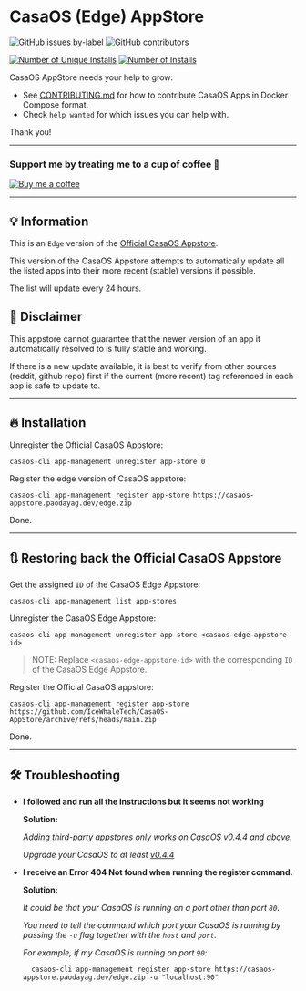 # CasaOS (Edge) AppStore

[![GitHub issues by-label](https://img.shields.io/github/issues/IceWhaleTech/CasaOS-AppStore/help%20wanted?label=help%20wanted&style=for-the-badge)](https://github.com/IceWhaleTech/CasaOS-AppStore/issues?q=is%3Aissue+is%3Aopen+label%3A%22help+wanted%22) [![GitHub contributors](https://img.shields.io/github/contributors/IceWhaleTech/CasaOS-AppStore?style=for-the-badge)](https://github.com/IceWhaleTech/CasaOS-AppStore/graphs/contributors)

[![Number of Unique Installs](https://visitly.paodayag.dev/edge.zip/badge?unique=1&label=Unique%20Installs)](https://visitly.paodayag.dev) [![Number of Installs](https://visitly.paodayag.dev/edge.zip/badge?label=Total%20Downloads)](https://visitly.paodayag.dev)

CasaOS AppStore needs your help to grow:

- See [CONTRIBUTING.md](https://github.com/IceWhaleTech/CasaOS-AppStore/blob/main/CONTRIBUTING.md) for how to contribute CasaOS Apps in Docker Compose format.
- Check `help wanted` for which issues you can help with.

Thank you!

---

### Support me by treating me to a cup of coffee 🥰

[![Buy me a coffee](https://raw.githubusercontent.com/WisdomSky/CasaOS-Coolstore/main/buy-me-a-coffee.png)](https://www.buymeacoffee.com/wisdomsky)


---
## 💡 Information

This is an `Edge` version of the [Official CasaOS Appstore](https://github.com/IceWhaleTech/CasaOS-AppStore/blob/main/CONTRIBUTING.md). 

This version of the CasaOS Appstore attempts to automatically update all the listed apps into their more recent (stable) versions if possible.

The list will update every 24 hours.

## 🚨 Disclaimer

This appstore cannot guarantee that the newer version of an app it automatically resolved to is fully stable and working. 

If there is a new update available, it is best to verify from other sources (reddit, github repo) first if the current (more recent) tag referenced in each app is safe to update to.

---

## 🔥 Installation

Unregister the Official CasaOS Appstore:

    casaos-cli app-management unregister app-store 0

Register the edge version of CasaOS appstore:

    casaos-cli app-management register app-store https://casaos-appstore.paodayag.dev/edge.zip

Done.


---
## 🔃 Restoring back the Official CasaOS Appstore

Get the assigned `ID` of the CasaOS Edge Appstore:

    casaos-cli app-management list app-stores

Unregister the  CasaOS Edge Appstore:

    casaos-cli app-management unregister app-store <casaos-edge-appstore-id>

> NOTE: Replace `<casaos-edge-appstore-id>` with the corresponding `ID` of the CasaOS Edge Appstore.

Register the Official CasaOS appstore:

    casaos-cli app-management register app-store https://github.com/IceWhaleTech/CasaOS-AppStore/archive/refs/heads/main.zip

Done.

---

## 🛠 Troubleshooting

* **I followed and run all the instructions but it seems not working**

    **Solution:** 
    
    _Adding third-party appstores only works on CasaOS v0.4.4 and above._
    
    _Upgrade your CasaOS to at least [v0.4.4](https://blog.casaos.io/blog/23.html)_

* **I receive an Error 404 Not found when running the register command.**

    **Solution:**
    
    _It could be that your CasaOS is running on a port other than port `80`._ 
    
    _You need to tell the command which port your CasaOS is running by passing the `-u` flag together with the `host` and `port`._

    _For example, if my CasaOS is running on port `90`:_

        casaos-cli app-management register app-store https://casaos-appstore.paodayag.dev/edge.zip -u "localhost:90"

<!-- ALL-CONTRIBUTORS-LIST:START - Do not remove or modify this section -->
<!-- prettier-ignore-start -->
<!-- markdownlint-disable -->

<!-- markdownlint-restore -->
<!-- prettier-ignore-end -->

<!-- ALL-CONTRIBUTORS-LIST:END -->
